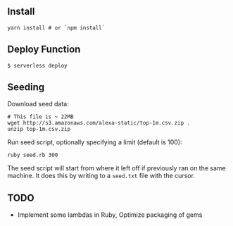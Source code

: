 
## Install

```
yarn install # or `npm install`
```

## Deploy Function
```
$ serverless deploy
```

## Seeding

Download seed data:

```
# This file is ~ 22MB
wget http://s3.amazonaws.com/alexa-static/top-1m.csv.zip .
unzip top-1m.csv.zip
```

Run seed script, optionally specifying a limit (default is 100):

```
ruby seed.rb 300
```

The seed script will start from where it left off if previously ran on the same machine. It does this by writing to a `seed.txt` file with the cursor.


## TODO

* Implement some lambdas in Ruby, Optimize packaging of gems